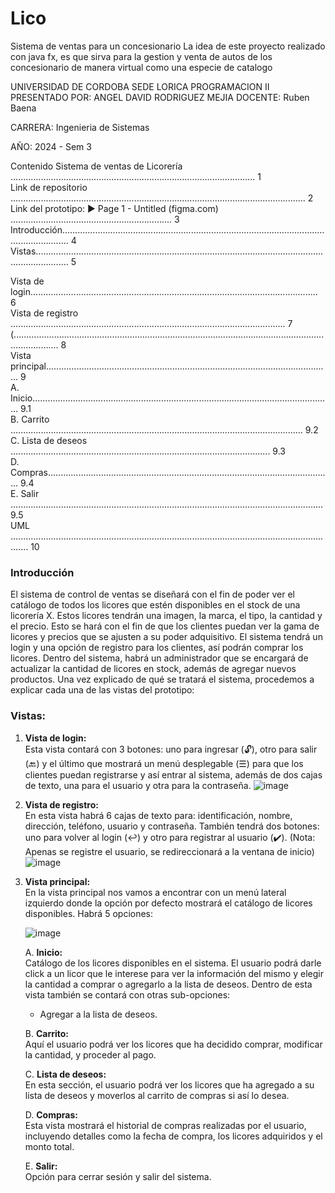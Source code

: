 # Lico
Sistema de ventas para un concesionario
La idea de este proyecto realizado con java fx, es que sirva para la gestion y venta de autos de los concesionario de manera virtual como una especie de catalogo

UNIVERSIDAD DE CORDOBA SEDE LORICA
PROGRAMACION II
PRESENTADO POR:
ANGEL DAVID RODRIGUEZ MEJIA
DOCENTE:
Ruben Baena

CARRERA:
Ingenieria de Sistemas

AÑO:
2024 - Sem 3

Contenido
Sistema de ventas de Licorería ................................................................................................. 1  
Link de repositorio ..................................................................................................................... 2  
Link del prototipo: ▶ Page 1 - Untitled (figma.com) ................................................................ 3  
Introducción............................................................................................................................... 4  
Vistas......................................................................................................................................... 5  

Vista de login.................................................................................................................. 6  
Vista de registro ............................................................................................................. 7  
(.............................................................................................................................................. 8  
Vista principal................................................................................................................. 9  
A. Inicio....................................................................................................................... 9.1  
B. Carrito .................................................................................................................... 9.2  
C. Lista de deseos ....................................................................................................... 9.3  
D. Compras................................................................................................................. 9.4  
E. Salir ............................................................................................................................ 9.5  
UML ................................................................................................................................... 10  

### Introducción  
El sistema de control de ventas se diseñará con el fin de poder ver el catálogo de todos los licores que estén disponibles en el stock de una licorería X. Estos licores tendrán una imagen, la marca, el tipo, la cantidad y el precio. Esto se hará con el fin de que los clientes puedan ver la gama de licores y precios que se ajusten a su poder adquisitivo. El sistema tendrá un login y una opción de registro para los clientes, así podrán comprar los licores. Dentro del sistema, habrá un administrador que se encargará de actualizar la cantidad de licores en stock, además de agregar nuevos productos. Una vez explicado de qué se tratará el sistema, procedemos a explicar cada una de las vistas del prototipo:

### Vistas:

1. **Vista de login:**  
   Esta vista contará con 3 botones: uno para ingresar (🔓), otro para salir (🔙) y el último que mostrará un menú desplegable (☰) para que los clientes puedan registrarse y así entrar al sistema, además de dos cajas de texto, una para el usuario y otra para la contraseña. ![image](https://github.com/rodriguezm96/Lico/assets/173096819/da50519d-2a15-4ed1-a3b2-1e80617d58e7)


2. **Vista de registro:**  
   En esta vista habrá 6 cajas de texto para: identificación, nombre, dirección, teléfono, usuario y contraseña. También tendrá dos botones: uno para volver al login (↩️) y otro para registrar al usuario (✔️). (Nota: Apenas se registre el usuario, se redireccionará a la ventana de inicio) ![image](registro.jpg)

3. **Vista principal:**  
   En la vista principal nos vamos a encontrar con un menú lateral izquierdo donde la opción por defecto mostrará el catálogo de licores disponibles. Habrá 5 opciones:

   ![image](principal.jpg)

   A. **Inicio:**  
      Catálogo de los licores disponibles en el sistema. El usuario podrá darle click a un licor que le interese para ver la información del mismo y elegir la cantidad a comprar o agregarlo a la lista de deseos. Dentro de esta vista también se contará con otras sub-opciones:  
      - Agregar a la lista de deseos.

   B. **Carrito:**  
      Aquí el usuario podrá ver los licores que ha decidido comprar, modificar la cantidad, y proceder al pago.

   C. **Lista de deseos:**  
      En esta sección, el usuario podrá ver los licores que ha agregado a su lista de deseos y moverlos al carrito de compras si así lo desea.

   D. **Compras:**  
      Esta vista mostrará el historial de compras realizadas por el usuario, incluyendo detalles como la fecha de compra, los licores adquiridos y el monto total.

   E. **Salir:**  
      Opción para cerrar sesión y salir del sistema.
